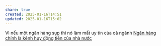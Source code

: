 ```yaml
---
share: true
created: 2025-01-16T14:51
updated: 2025-01-16T15:02
---
```

Vì nếu một ngân hàng sụp thì nó làm mất uy tín của cả ngành
[Ngân hàng chính là kênh huy động tiền của nhà nước](./Ng%C3%A2n%20h%C3%A0ng%20ch%C3%ADnh%20l%C3%A0%20k%C3%AAnh%20huy%20%C4%91%E1%BB%99ng%20ti%E1%BB%81n%20c%E1%BB%A7a%20nh%C3%A0%20n%C6%B0%E1%BB%9Bc.md)